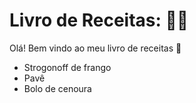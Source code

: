 # Livro de Receitas: :man_cook:

Olá! Bem vindo ao meu livro de receitas :wave:

- Strogonoff de frango
- Pavê
- Bolo de cenoura

